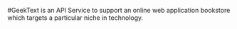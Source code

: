 #GeekText is an API Service to support an online web application bookstore which targets a particular niche in technology.

